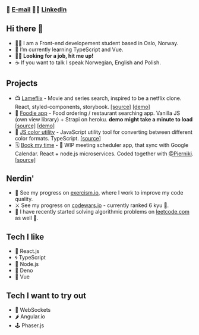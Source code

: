 ### 📧 [E-mail](mailto:bartektelec@gmail.com) 🕵️‍♂️ [LinkedIn](https://www.linkedin.com/in/bartlomiej-telec-212755153/)

## Hi there 👋

- 👨‍🎓 I am a Front-end developement student based in Oslo, Norway.
- 🌱 I’m currently learning TypeScript and Vue.
- 💁‍♂️ **Looking for a job, hit me up!**
- ☕ If you want to talk I speak Norwegian, English and Polish.


## Projects
- 📺 [Lameflix](https://github.com/bartektelec/react-netflix-clone) - Movie and series search, inspired to be a netflix clone. React, styled-components, storybook. [[source]](https://github.com/bartektelec/react-netflix-clone) [[demo]](https://bartektelec.github.io/react-netflix-clone/)
- 🍔 [Foodie app](https://github.com/bartektelec/foodie-app) - Food ordering / restaurant searching app. Vanilla JS (own view library) + Strapi on heroku. **demo might take a minute to load** [[source]](https://github.com/bartektelec/foodie-app) [[demo]](https://bartektelec.github.io/foodie-app/index.html)
- 🎨 [JS color utility](https://github.com/bartektelec/color-utility) - JavaScript utility tool for converting between different color formats. TypeScript. [[source]](https://github.com/bartektelec/color-utility)
- 🗓 [Book my time](https://github.com/bartektelec/book-my-time) - 🚧 WIP meeting scheduler app, that sync with Google Calendar. React + node.js microservices. Coded together with [@Pierniki](https://github.com/Pierniki/). [[source]](https://github.com/bartektelec/book-my-time)

## Nerdin'
- 🚀 See my progress on [exercism.io](https://exercism.io/profiles/bartektelec), where I work to improve my code quality.
- ⚔ See my progress on [codewars.io](https://www.codewars.com/users/bartektelec) - currently ranked 6 kyu 🥋.
- 📝 I have recently started solving algorithmic problems on [leetcode.com](https://leetcode.com/bartektelec/) as well 🧠.

## Tech I like 
- 🌌 React.js
- 🌀 TypeScript
- 🔋 Node.js
- 🦕 Deno
- 💚 Vue

## Tech I want to try out
- 🔌 WebSockets
- 🌶 Angular.io
- 🕹 Phaser.js

<!--
**bartektelec/bartektelec** is a ✨ _special_ ✨ repository because its `README.md` (this file) appears on your GitHub profile.

Here are some ideas to get you started:

- 🌱 I’m currently learning ...
- 👯 I’m looking to collaborate on ...
- 🤔 I’m looking for help with ...
- 💬 Ask me about ...
- 📫 How to reach me: ...
- 😄 Pronouns: ...
- ⚡ Fun fact: ...
-->
